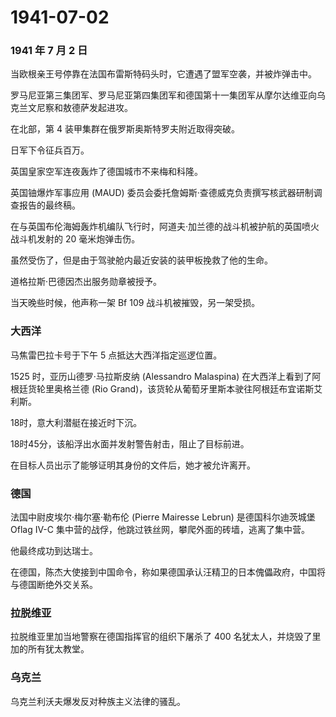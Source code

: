 # 1941-07-02

### 1941 年 7 月 2 日

当欧根亲王号停靠在法国布雷斯特码头时，它遭遇了盟军空袭，并被炸弹击中。

罗马尼亚第三集团军、罗马尼亚第四集团军和德国第十一集团军从摩尔达维亚向乌克兰文尼察和敖德萨发起进攻。

在北部，第 4 装甲集群在俄罗斯奥斯特罗夫附近取得突破。

日军下令征兵百万。

英国皇家空军连夜轰炸了德国城市不来梅和科隆。

英国铀爆炸军事应用 (MAUD)
委员会委托詹姆斯·查德威克负责撰写核武器研制调查报告的最终稿。

在与英国布伦海姆轰炸机编队飞行时，阿道夫·加兰德的战斗机被护航的英国喷火战斗机发射的
20 毫米炮弹击伤。

虽然受伤了，但是由于驾驶舱内最近安装的装甲板挽救了他的生命。

道格拉斯·巴德因杰出服务勋章被授予。

当天晚些时候，他声称一架 Bf 109 战斗机被摧毁，另一架受损。

### 大西洋

马焦雷巴拉卡号于下午 5 点抵达大西洋指定巡逻位置。

1525 时，亚历山德罗·马拉斯皮纳 (Alessandro Malaspina)
在大西洋上看到了阿根廷货轮里奥格兰德 (Rio
Grand)，该货轮从葡萄牙里斯本驶往阿根廷布宜诺斯艾利斯。

18时，意大利潜艇在接近时下沉。

18时45分，该船浮出水面并发射警告射击，阻止了目标前进。

在目标人员出示了能够证明其身份的文件后，她才被允许离开。

### 德国

法国中尉皮埃尔·梅尔塞·勒布伦 (Pierre Mairesse Lebrun) 是德国科尔迪茨城堡
Oflag IV-C 集中营的战俘，他跳过铁丝网，攀爬外面的砖墙，逃离了集中营。

他最终成功到达瑞士。

在德国，陈杰大使接到中国命令，称如果德国承认汪精卫的日本傀儡政府，中国将与德国断绝外交关系。

### 拉脱维亚

拉脱维亚里加当地警察在德国指挥官的组织下屠杀了 400
名犹太人，并烧毁了里加的所有犹太教堂。

### 乌克兰

乌克兰利沃夫爆发反对种族主义法律的骚乱。